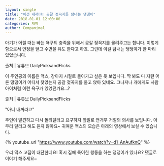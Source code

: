 ```yaml
---
layout: single
title: "이건 내꺼야! 공갈 젖꼭지를 탐내는 댕댕이"
date: 2018-01-01 12:00:00
categories: 재미
author: Companimal
---
```


아기가 어릴 때는 빠는 욕구의 충족을 위해서 공갈 젖꼭지를 물려주고는 합니다. 이렇게 함으로서 안정을 얻고 수면을 유도 한다고 하죠. 그런데 이걸 탐내는 댕댕이가 한 마리 있었습니다.

출처 | 유튜브 DailyPicksandFlicks

이 주인공의 이름은 맥스, 강아지 시절로 돌아가고 싶은 듯 보입니다. 딱 봐도 다 자란 어른 댕댕이가 어디서 찾았는지 공갈 젖꼭지를 물고 앉아 있네요. 그나저나 개에게도 사람 아이처럼 이런 욕구가 있었던가요...?

출처 | 유튜브 DailyPicksandFlicks

"아니 내꺼라고"

주인이 발견하고 다시 돌려달라고 요구하자 앞발로 연거푸 거절의 의사를 보입니다. 아무리 달라고 해도 듣지 않아요~ 귀여운 맥스의 모습은 아래의 영상에서 보실 수 있습니다.

{% youtube_url "https://www.youtube.com/watch?v=d1_AnAufknQ" %}

우리 맥스 고집이 대단한데요! 혹시 집에 특이한 행동을 하는 댕댕이가 있나요? 댓글로 이야기 해주세요~
